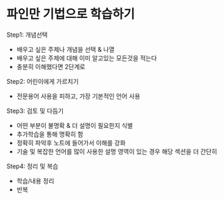 # 파인만 기법으로 학습하기
Step1: 개념선택
- 배우고 싶은 주제나 개념을 선택 & 나열
- 배우고 싶은 주제에 대해 이미 알고있는 모든것을 적는다
- 충분히 이해했다면 2단계로

Step2: 어린이에게 가르치기
- 전문용어 사용을 피하고, 가장 기본적인 언어 사용

Step3: 검토 및 다듬기
- 어떤 부분이 불명확 & 더 설명이 필요한지 식별
- 추가학습을 통해 명확히 함
- 정확히 파악후 노트에 들어가서 이해를 강화
- 기술 및 복잡한 언어를 많이 사용한 설명 영역이 있는 경우 해당 섹션을 더 간단히

Step4: 정리 및 복습
- 학습/내용 정리
- 반복